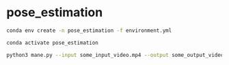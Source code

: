 # pose_estimation

```bash
conda env create -n pose_estimation -f environment.yml
```
```bash
conda activate pose_estimation
```
```bash
python3 mane.py --input some_input_video.mp4 --output some_output_video.mp4 
```



